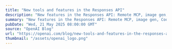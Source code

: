 ```yaml
---
title: "New tools and features in the Responses API"
description: "New features in the Responses API: Remote MCP, image gen, Code Interpreter, and more. Powering faster, smarter agents with GPT-4o & o-series models, plus new features for reliability and efficiency."
summary: "New features in the Responses API: Remote MCP, image gen, Code Interpreter, and more. Powering faster, smarter agents with GPT-4o & o-series models, plus new features for reliability and efficiency."
pubDate: "Wed, 21 May 2025 08:00:00 GMT"
source: "OpenAI Blog"
url: "https://openai.com/blog/new-tools-and-features-in-the-responses-api"
thumbnail: "/assets/openai_logo.png"
---
```


